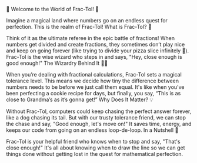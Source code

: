 🎉 Welcome to the World of Frac-Tol! 🌟

Imagine a magical land where numbers go on an endless quest for perfection. This is the realm of Frac-Tol! What is Frac-Tol? 🤔

Think of it as the ultimate referee in the epic battle of fractions! When numbers get divided and create fractions, they sometimes don’t play nice and keep on going forever (like trying to divide your pizza slice infinitely 🤯). Frac-Tol is the wise wizard who steps in and says, "Hey, close enough is good enough!" The Wizardry Behind It 🧙‍♂️

When you’re dealing with fractional calculations, Frac-Tol sets a magical tolerance level. This means we decide how tiny the difference between numbers needs to be before we just call them equal. It's like when you’ve been perfecting a cookie recipe for days, but finally, you say, “This is as close to Grandma’s as it’s gonna get!” Why Does It Matter? 💡

Without Frac-Tol, computers could keep chasing the perfect answer forever, like a dog chasing its tail. But with our trusty tolerance friend, we can stop the chase and say, "Good enough, let's move on!" It saves time, energy, and keeps our code from going on an endless loop-de-loop. In a Nutshell 🥜

Frac-Tol is your helpful friend who knows when to stop and say, "That's close enough!" It's all about knowing when to draw the line so we can get things done without getting lost in the quest for mathematical perfection.
